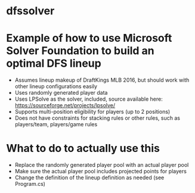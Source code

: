 # dfssolver

Example of how to use Microsoft Solver Foundation to build an optimal DFS lineup
=================================================================================

* Assumes lineup makeup of DraftKings MLB 2016, but should work with other lineup configurations easily
* Uses randomly generated player data
* Uses LPSolve as the solver, included, source available here: https://sourceforge.net/projects/lpsolve/
* Supports multi-position eligibility for players (up to 2 positions)
* Does not have constraints for stacking rules or other rules, such as players/team, players/game rules

What to do to actually use this
=================================================================================
* Replace the randomly generated player pool with an actual player pool
* Make sure the actual player pool includes projected points for players 
* Change the definition of the lineup definition as needed (see Program.cs)
